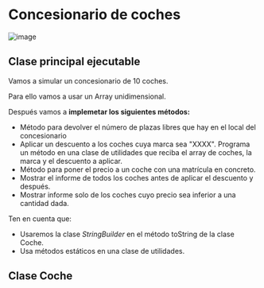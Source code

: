 # Concesionario de coches

![image](https://user-images.githubusercontent.com/91023374/203345701-5d1910f1-6945-4ca9-b356-c872f6837b88.png)


## Clase principal ejecutable

Vamos a simular un concesionario de 10 coches.

Para ello vamos a usar un Array unidimensional.

Después vamos a **implemetar los siguientes métodos:**

- Método para devolver el número de plazas libres que hay en el local del concesionario
- Aplicar un descuento a los coches cuya marca sea "XXXX". Programa un método en una clase de utilidades que reciba el array de coches, la marca y el descuento a aplicar.
- Método para poner el precio a un coche con una matrícula en concreto.
- Mostrar el informe de todos los coches antes de aplicar el descuento y después. 
- Mostrar informe solo de los coches cuyo precio sea inferior a una cantidad dada. 

Ten en cuenta que:

- Usaremos la clase *StringBuilder* en el método toString de la clase Coche.
- Usa métodos estáticos en una clase de utilidades.

## Clase Coche
